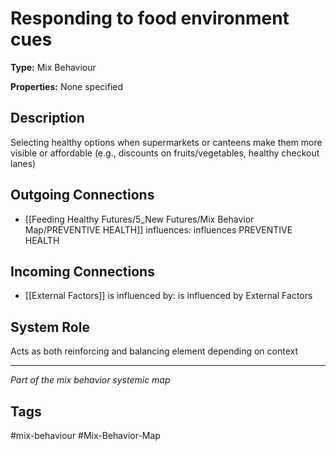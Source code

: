 # Responding to food environment cues

**Type:** Mix Behaviour

**Properties:** None specified

## Description
Selecting healthy options when supermarkets or canteens make them more visible or affordable (e.g., discounts on fruits/vegetables, healthy checkout lanes)

## Outgoing Connections
- [[Feeding Healthy Futures/5_New Futures/Mix Behavior Map/PREVENTIVE HEALTH]] influences: influences PREVENTIVE HEALTH

## Incoming Connections
- [[External Factors]] is influenced by: is influenced by External Factors

## System Role
Acts as both reinforcing and balancing element depending on context

---
*Part of the mix behavior systemic map*

## Tags
#mix-behaviour #Mix-Behavior-Map
